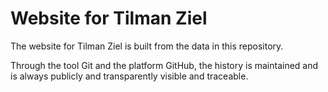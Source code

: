 # Website for Tilman Ziel

The website for Tilman Ziel is built from the data in this repository.

Through the tool Git and the platform GitHub, the history is maintained and is always publicly and transparently visible and traceable.
